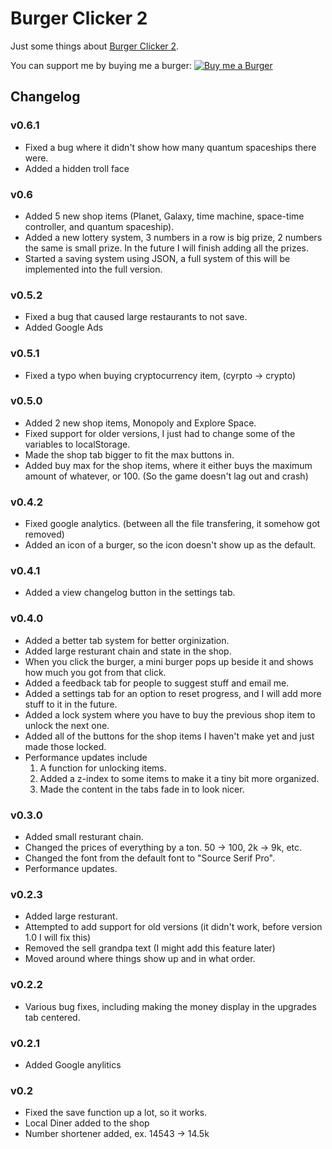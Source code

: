 # Burger Clicker 2

Just some things about [Burger Clicker 2](https://hacker19374.github.io/My-Website/burger/2/new). 

You can support me by buying me a burger: [![Buy me a Burger](https://img.buymeacoffee.com/button-api/?text=Buy%20me%20a%20burger&emoji=%F0%9F%8D%94&slug=beneedum&button_colour=FFDD00&font_colour=000000&font_family=Lato&outline_colour=000000&coffee_colour=ffffff)](https://buymeacoffee.com/beneedum)


## Changelog

### v0.6.1
- Fixed a bug where it didn't show how many quantum spaceships there were.
- Added a hidden troll face

### v0.6
- Added 5 new shop items (Planet, Galaxy, time machine, space-time controller, and quantum spaceship).
- Added a new lottery system, 3 numbers in a row is big prize, 2 numbers the same is small prize. In the future I will finish adding all the prizes.
- Started a saving system using JSON, a full system of this will be implemented into the full version.

### v0.5.2
- Fixed a bug that caused large restaurants to not save.
- Added Google Ads

### v0.5.1
- Fixed a typo when buying cryptocurrency item, (cyrpto &rarr; crypto)

### v0.5.0
- Added 2 new shop items, Monopoly and Explore Space.
- Fixed support for older versions, I just had to change some of the variables to localStorage.
- Made the shop tab bigger to fit the max buttons in.
- Added buy max for the shop items, where it either buys the maximum amount of whatever, or 100. (So the game doesn't lag out and crash)

### v0.4.2
- Fixed google analytics. (between all the file transfering, it somehow got removed)
- Added an icon of a burger, so the icon doesn't show up as the default.

### v0.4.1
- Added a view changelog button in the settings tab.

### v0.4.0
- Added a better tab system for better orginization.
- Added large resturant chain and state in the shop.
- When you click the burger, a mini burger pops up beside it and shows how much you got from that click.
- Added a feedback tab for people to suggest stuff and email me.
- Added a settings tab for an option to reset progress, and I will add more stuff to it in the future.
- Added a lock system where you have to buy the previous shop item to unlock the next one.
- Added all of the buttons for the shop items I haven't make yet and just made those locked.
- Performance updates include
  1. A function for unlocking items.
  2. Added a z-index to some items to make it a tiny bit more organized.
  3. Made the content in the tabs fade in to look nicer.

### v0.3.0
- Added small resturant chain.
- Changed the prices of everything by a ton. 50 &rarr; 100, 2k &rarr; 9k, etc.
- Changed the font from the default font to "Source Serif Pro".
- Performance updates.

### v0.2.3
- Added large resturant.
- Attempted to add support for old versions (it didn't work, before version 1.0 I will fix this)
- Removed the sell grandpa text (I might add this feature later)
- Moved around where things show up and in what order.

### v0.2.2
- Various bug fixes, including making the money display in the upgrades tab centered.

### v0.2.1
- Added Google anylitics

### v0.2
- Fixed the save function up a lot, so it works.
- Local Diner added to the shop
- Number shortener added, ex. 14543 &rarr; 14.5k
